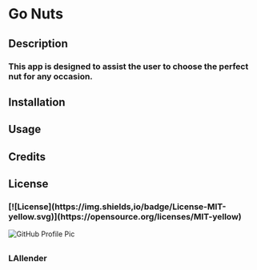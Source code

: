 
# <h1>Go Nuts</h1>

## <h2>Description</h2>
<h3>This app is designed to assist the user to choose the perfect nut for any occasion.</h3>

### <h2>Installation</h2> 
<h3></h3>
          
### <h2>Usage</h2> 
<h3></h3>
          
### <h2>Credits</h2>
<h3></h3>

### <h2>License</h2> 
<h3>[![License](https://img.shields,io/badge/License-MIT-yellow.svg)](https://opensource.org/licenses/MIT-yellow)</h3>

<img alt="GitHub Profile Pic" src="https://avatars.githubusercontent.com/u/83952257?v=4">

## <h3></h3>

## <h3>LAllender</h3>
